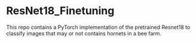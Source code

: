 # ResNet18_Finetuning
This repo contains a PyTorch implementation of the pretrained Resnet18 to classify images that may or not contains hornets in a bee farm.
